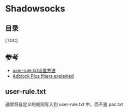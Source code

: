 # Shadowsocks

## 目录

[TOC]

## 参考

- [user-rule.txt设置方法](https://blog.keyboardman.fun/mark/315.html)
- [Adblock Plus filters explained](https://adblockplus.org/en/filter-cheatsheet)

## user-rule.txt

通常将自定义的规则写入到 user-rule.txt 中，而不是 pac.txt

